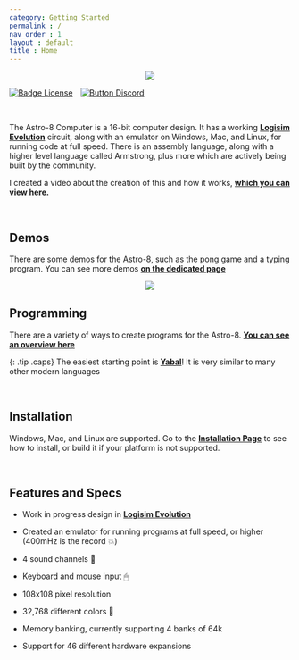 ```yaml
---
category: Getting Started
permalink : /
nav_order : 1
layout : default
title : Home
---
```


<div align = center>
<img src="https://github.com/sam-astro/Astro8-Computer/blob/Documentation/images/Astro8-Docs-Logo-Small.png?raw=true"/>
</div>


[![Badge License]][License]   [![Button Discord]][Discord Server]


<br>

The Astro-8 Computer is a 16-bit computer design. It has a working **[Logisim Evolution]** circuit, along with an emulator on Windows, Mac, and Linux, for running code at full speed. There is an assembly language, along with a higher level language called Armstrong, plus more which are actively being built by the community.

I created a video about the creation of this and how it works, [**which you can view here.**](https://www.youtube.com/watch?v=Zt0JfmV7CyI)

<br>

## Demos
There are some demos for the Astro-8, such as the pong game and a typing program. You can see more demos [**on the dedicated page**](https://sam-astro.github.io/Astro8-Computer/docs/Demos.html)

<div align="center">
<img src="https://raw.githubusercontent.com/sam-astro/Astro8-Computer/main/images/perspectiveCube.gif"/>
</div>


## Programming
There are a variety of ways to create programs for the Astro-8. [**You can see an overview here**](https://sam-astro.github.io/Astro8-Computer/docs/Programming/README.html)

{: .tip .caps}
The easiest starting point is [**Yabal**](https://sam-astro.github.io/Astro8-Computer/docs/Programming/README.html#yabal)! It is very similar to many other modern languages

<br>

## Installation
Windows, Mac, and Linux are supported. Go to the **[Installation Page]** to see how to install, or build it if your platform is not supported.

<br>


## Features and Specs

- Work in progress design in **[Logisim Evolution]**

- Created an emulator for running programs at full speed, or higher (400mHz is the record 💥)

- 4 sound channels 🎹

- Keyboard and mouse input 🖱

- 108x108 pixel resolution

- 32,768 different colors 🎨

- Memory banking, currently supporting 4 banks of 64k

- Support for 46 different hardware expansions

<br>


<!----------------------------------------------------------------------------->

[Logisim Evolution]: https://github.com/logisim-evolution/logisim-evolution
[Documentation]: https://sam-astro.github.io/Astro8-Computer/
[Video]: https://www.youtube.com/watch?v=Zt0JfmV7CyI
[Installation Page]: https://sam-astro.github.io/Astro8-Computer/docs/Installation.html

[License]: LICENSE
[Discord Server]: https://discord.gg/9p82dTEdkN


<!----------------------------------[ Badges ]--------------------------------->

[Badge License]: https://img.shields.io/github/license/sam-astro/Astro8-Computer

<!---------------------------------[ Buttons ]--------------------------------->

[Button Documentation]: https://img.shields.io/badge/Documentation-008FC7?style=flat-square&logoColor=white&logo=GitBook
[Button Video]: https://img.shields.io/badge/Video-c91111?style=flat-square&logoColor=white&logo=YouTube
[Button Discord]: https://img.shields.io/badge/Discord_Server-573f75.svg?style=social&logo=Discord
